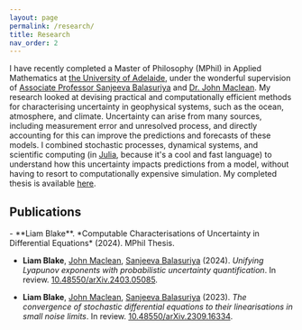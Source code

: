 ```yaml
---
layout: page
permalink: /research/
title: Research
nav_order: 2
---
```


I have recently completed a Master of Philosophy (MPhil) in Applied Mathematics at [the University of Adelaide](https://www.adelaide.edu.au/), under the wonderful supervision of [Associate Professor Sanjeeva Balasuriya](https://sanji-balasuriya.github.io/) and [Dr. John Maclean](https://researchers.adelaide.edu.au/profile/john.maclean).
My research looked at devising practical and computationally efficient methods for characterising uncertainty in geophysical systems, such as the ocean, atmosphere, and climate.
Uncertainty can arise from many sources, including measurement error and unresolved process, and directly accounting for this can improve the predictions and forecasts of these models. 
I combined stochastic processes, dynamical systems, and scientific computing (in [Julia](https://julialang.org/), because it's a cool and fast language) to understand how this uncertainty impacts predictions from a model, without having to resort to computationally expensive simulation.
My completed thesis is available [here](https://github.com/liamblake/mphil-thesis). 


<h2>Publications</h2>
- **Liam Blake**. *Computable Characterisations of Uncertainty in Differential Equations* (2024). MPhil Thesis. 

- **Liam Blake**, [John Maclean](https://researchers.adelaide.edu.au/profile/john.maclean), [Sanjeeva Balasuriya](https://sanji-balasuriya.github.io/) (2024). *Unifying Lyapunov exponents with probabilistic uncertainty quantification*. In review. [10.48550/arXiv.2403.05085](https://arxiv.org/abs/2403.05085).

- **Liam Blake**, [John Maclean](https://researchers.adelaide.edu.au/profile/john.maclean), [Sanjeeva Balasuriya](https://sanji-balasuriya.github.io/) (2023). *The convergence of stochastic differential equations to their linearisations in small noise limits*. In review. [10.48550/arXiv.2309.16334](https://arxiv.org/abs/2309.16334).


